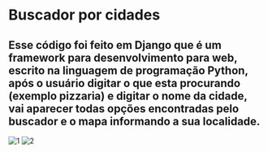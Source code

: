 # Buscador por cidades

## Esse código foi feito em Django que é um framework para desenvolvimento para web, escrito na linguagem de programação Python, após o usuário digitar o que esta procurando (exemplo pizzaria) e digitar o nome da cidade, vai aparecer todas opções encontradas pelo buscador e o mapa informando a sua localidade.


![1](https://user-images.githubusercontent.com/63211449/90941231-e8bef280-e3e7-11ea-968b-2377889448fc.jpg)
![2](https://user-images.githubusercontent.com/63211449/90941234-e9f01f80-e3e7-11ea-9e4f-12bd62b20549.jpg)
